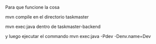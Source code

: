 Para que funcione la cosa

mvn compile en el directorio taskmaster 

mvn exec:java dentro de taskmaster-backend

y luego ejecutar el commando mvn exec:java -Pdev -Denv.name=Dev
